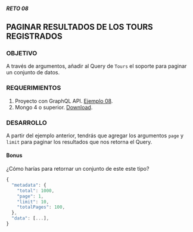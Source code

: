 ##### RETO 08
## PAGINAR RESULTADOS DE LOS TOURS REGISTRADOS

### OBJETIVO
A través de argumentos, añadir al Query de `Tours` el soporte para paginar un conjunto de datos.

### REQUERIMIENTOS
1. Proyecto con GraphQL API. [Ejemplo 08](https://github.com/coderdiaz/graphql-course-express/tree/ejemplo-08).
2. Mongo 4 o superior. [Download](https://www.mongodb.com/download-center/community).

### DESARROLLO
A partir del ejemplo anterior, tendrás que agregar los argumentos `page` y `limit` para paginar los resultados que nos retorna el Query.

#### Bonus
¿Cómo harías para retornar un conjunto de este este tipo?
```js
{
  "metadata": {
    "total": 1000,
    "page": 1,
    "limit": 10,
    "totalPages": 100,
  },
  "data": [...],
}
```